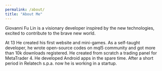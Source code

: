 ```yaml
---
permalink: /about/
title: "About Me"
---
```


Giovanni Fu Lin is a visionary developer inspired by the new technologies, excited to contribute to the brave new world.

At 13 He created his first website and mini-games.
As a self-taught developer, he wrote open-source codes on mql5 community and got more than 10k downloads registered.
He created from scratch a trading panel for MetaTrader 4.
He developed Android apps in the spare time.
After a short period in Relatech s.p.a. now he is working in a startup. 

<!-- To view my YouTube channel, [Click here](https://youtube.com/){:target="_blank"} -->